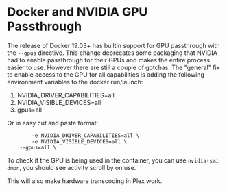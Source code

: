 # Docker and NVIDIA GPU Passthrough

The release of Docker 19.03+ has builtin support for GPU passthrough with the `--gpus` directive. This change deprecates some packaging that NVIDIA had to enable passthrough for their GPUs and makes the entire process easier to use. However there are still a couple of gotchas. The "general" fix to enable access to the GPU for all capabilities is adding the following environment variables to the docker run/launch:
1. NVIDIA_DRIVER_CAPABILITIES=all
2. NVIDIA_VISIBLE_DEVICES=all
3. gpus=all

Or in easy cut and paste format:
```
        -e NVIDIA_DRIVER_CAPABILITIES=all \
        -e NVIDIA_VISIBLE_DEVICES=all \
	--gpus=all \
```

To check if the GPU is being used in the container, you can use `nvidia-smi dmon`, you should see activity scroll by on use.

This will also make hardware transcoding in Plex work.

